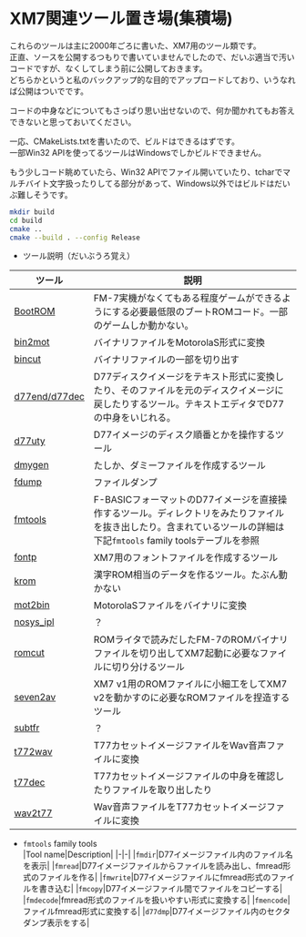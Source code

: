 # XM7関連ツール置き場(集積場)  

これらのツールは主に2000年ごろに書いた、XM7用のツール類です。  
正直、ソースを公開するつもりで書いていませんでしたので、だいぶ適当で汚いコードですが、なくしてしまう前に公開しておきます。  
どちらかというと私のバックアップ的な目的でアップロードしており、いうなれば公開はついでです。  

コードの中身などについてもさっぱり思い出せないので、何か聞かれてもお答えできないと思っておいてください。  

一応、CMakeLists.txtを書いたので、ビルドはできるはずです。  
一部Win32 APIを使ってるツールはWindowsでしかビルドできません。  

もう少しコード眺めていたら、Win32 APIでファイル開いていたり、tcharでマルチバイト文字扱ったりしてる部分があって、Windows以外ではビルドはだいぶ難しそうです。  

```sh
mkdir build
cd build
cmake ..
cmake --build . --config Release
```

- ツール説明（だいぶうろ覚え）  

|ツール|説明|
|----|----|
|[BootROM](./BootROM/)|FM-7実機がなくてもある程度ゲームができるようにする必要最低限のブートROMコード。一部のゲームしか動かない。|
|[bin2mot](./bin2mot/)|バイナリファイルをMotorolaS形式に変換|
|[bincut](./bincut/)|バイナリファイルの一部を切り出す|
|[d77end/d77dec](./d77enc_dec/)|D77ディスクイメージをテキスト形式に変換したり、そのファイルを元のディスクイメージに戻したりするツール。テキストエディタでD77の中身をいじれる。|
|[d77uty](./d77uty/)|D77イメージのディスク順番とかを操作するツール|
|[dmygen](./dmygen/)|たしか、ダミーファイルを作成するツール|
|[fdump](./fdump/)|ファイルダンプ|
|[fmtools](./fmtools/)|F-BASICフォーマットのD77イメージを直接操作するツール。ディレクトリをみたりファイルを抜き出したり。含まれているツールの詳細は下記`fmtools` family toolsテーブルを参照|
|[fontp](./fontp/)|XM7用のフォントファイルを作成するツール|
|[krom](./krom/)|漢字ROM相当のデータを作るツール。たぶん動かない|
|[mot2bin](./mot2bin/)|MotorolaSファイルをバイナリに変換|
|[nosys_ipl](./nosys_ipl/)| ？ |
|[romcut](./romcut/)|ROMライタで読みだしたFM-7のROMバイナリファイルを切り出してXM7起動に必要なファイルに切り分けるツール|
|[seven2av](./seven2av/)|XM7 v1用のROMファイルに小細工をしてXM7 v2を動かすのに必要なROMファイルを捏造するツール|
|[subtfr](./subtfr/)| ？ |
|[t772wav](./t772wav/)|T77カセットイメージファイルをWav音声ファイルに変換|
|[t77dec](./t77dec/)|T77カセットイメージファイルの中身を確認したりファイルを取り出したり|
|[wav2t77](./wav2t77/)|Wav音声ファイルをT77カセットイメージファイルに変換|

- `fmtools` family tools  
|Tool name|Description|
|-|-|
|`fmdir`|D77イメージファイル内のファイル名を表示|
|`fmread`|D77イメージファイルからファイルを読み出し、fmread形式のファイルを作る|
|`fmwrite`|D77イメージファイルにfmread形式のファイルを書き込む|
|`fmcopy`|D77イメージファイル間でファイルをコピーする|
|`fmdecode`|fmread形式のファイルを扱いやすい形式に変換する|
|`fmencode`|ファイルfmread形式に変換する|
|`d77dmp`|D77イメージファイル内のセクタダンプ表示をする|
